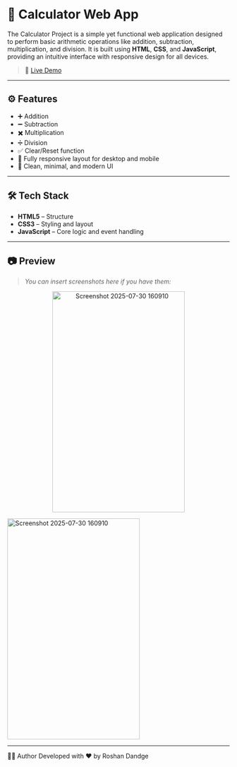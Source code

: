 # 🧮 Calculator Web App

The Calculator Project is a simple yet functional web application designed to perform basic arithmetic operations like addition, subtraction, multiplication, and division. It is built using **HTML**, **CSS**, and **JavaScript**, providing an intuitive interface with responsive design for all devices.

> 🔗 [Live Demo](https://roshandandge25.github.io/CALCI/)

---

## ⚙️ Features

- ➕ Addition
- ➖ Subtraction
- ✖️ Multiplication
- ➗ Division
- ✅ Clear/Reset function
- 📱 Fully responsive layout for desktop and mobile
- 🎨 Clean, minimal, and modern UI

---

## 🛠️ Tech Stack

- **HTML5** – Structure
- **CSS3** – Styling and layout
- **JavaScript** – Core logic and event handling

---

## 📷 Preview

> _You can insert screenshots here if you have them:_

<p align="center">
  <img width="300" height="500" alt="Screenshot 2025-07-30 160910" src="https://github.com/user-attachments/assets/fe9f4774-b5b2-4eab-9283-e6f1e1e90b70" />
</p>
<img width="300" height="500" alt="Screenshot 2025-07-30 160910" src="https://github.com/user-attachments/assets/fe9f4774-b5b2-4eab-9283-e6f1e1e90b70" />

---

👨‍💻 Author
Developed with ❤️ by Roshan Dandge
